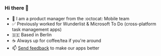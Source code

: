 ### Hi there 👋

- 📱 I am a product manager from the :octocat: Mobile team 
- ✅ Previously worked for Wunderlist & Microsoft To Do (cross-platform task management apps)
- 🇩🇪 Based in Berlin
- ☕️ Always up for coffee/tea if you're around
- 📫 [Send feedback](https://github.com/github/feedback/discussions?discussions_q=category%3A%22Mobile+Feedback%22) to make our apps better
<!--
**candyho/candyho** is a ✨ _special_ ✨ repository because its `README.md` (this file) appears on your GitHub profile.

Here are some ideas to get you started:

- 🔭 I’m currently working on ...
- 🌱 I’m currently learning ...
- 👯 I’m looking to collaborate on ...
- 🤔 I’m looking for help with ...
- 💬 Ask me about ...
- 📫 How to reach me: ...
- 😄 Pronouns: ...
- ⚡ Fun fact: ...
-->
